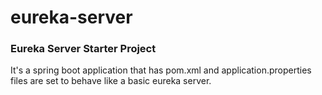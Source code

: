 # eureka-server
### Eureka Server Starter Project ###

It's a spring boot application that has pom.xml and application.properties files are set to behave like a basic eureka server.
